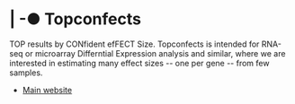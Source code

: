 # | -● Topconfects 

TOP results by CONfident efFECT Size. Topconfects is intended for RNA-seq or microarray Differntial Expression analysis and similar, where we are interested in estimating many effect sizes -- one per gene -- from few samples.

* [Main website](http://logarithmic.net/topconfects/)
